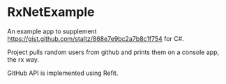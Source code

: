 # RxNetExample

An example app to supplement https://gist.github.com/staltz/868e7e9bc2a7b8c1f754 for C#.


Project pulls random users from github and prints them on a console app, the rx way.

GitHub API is implemented using Refit.

